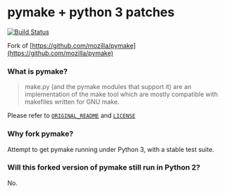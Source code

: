 pymake + python 3 patches
=========================

[![Build Status](https://travis-ci.com/fcostin/pymake.svg?branch=master)](https://travis-ci.com/fcostin/pymake)

Fork of [https://github.com/mozilla/pymake](https://github.com/mozilla/pymake)

### What is pymake?

>	make.py (and the pymake modules that support it) are an implementation of the make tool
>	which are mostly compatible with makefiles written for GNU make.

Please refer to [`ORIGINAL_README`](/ORIGINAL_README) and [`LICENSE`](/LICENSE)

### Why fork pymake?

Attempt to get pymake running under Python 3, with a stable test suite.

### Will this forked version of pymake still run in Python 2?

No.

